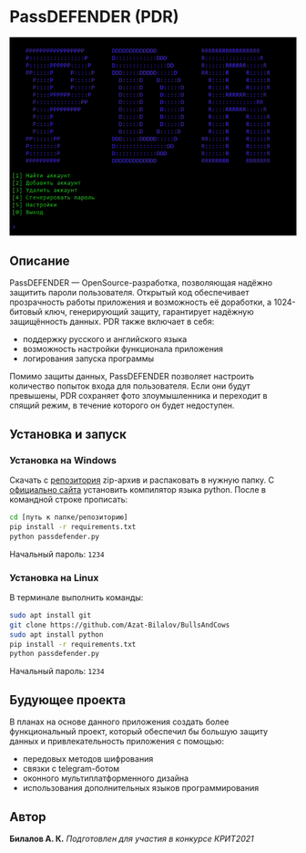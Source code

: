 ﻿

# PassDEFENDER (PDR)

![](logo.png)

## Описание
PassDEFENDER — OpenSource-разработка, позволяющая надёжно защитить пароли пользователя. Открытый код обеспечивает прозрачность работы приложения и возможность её доработки, а 1024-битовый ключ, генерирующий защиту, гарантирует надёжную защищённость данных.
PDR также включает в себя:

* поддержку русского и английского языка
* возможность настройки функционала приложения
* логирования запуска программы

Помимо защиты данных, PassDEFENDER позволяет настроить количество попыток входа для пользователя. Если они будут превышены, PDR сохраняет фото злоумышленника и переходит в спящий режим, в течение которого он будет недоступен.

## Установка и запуск
### Установка на Windows
Скачать с [репозитория](https://github.com/Azat-Bilalov/passdefender) zip-архив и распаковать в нужную папку. С [официально сайта](https://python.org/downloads) установить компилятор языка python. После в командной строке прописать:
``` cmd
cd [путь к папке/репозиторию]
pip install -r requirements.txt
python passdefender.py
```
Начальный пароль: `1234`

### Установка на Linux
В терминале выполнить команды:
``` bash
sudo apt install git
git clone https://github.com/Azat-Bilalov/BullsAndCows
sudo apt install python
pip install -r requirements.txt
python passdefender.py
```
Начальный пароль: `1234`

## Будующее проекта
В планах на основе данного приложения создать более функциональный проект, который обеспечил бы большую защиту данных и привлекательность приложения с помощью:

* передовых методов шифрования
* связки с telegram-ботом
* оконного мультиплатформенного дизайна
* использования дополнительных языков программирования

## Автор
__Билалов А. К.__
*Подготовлен для участия в конкурсе КРИТ2021*